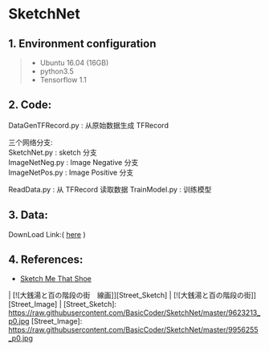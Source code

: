 # SketchNet
## 1. Environment configuration
   > - Ubuntu 16.04 (16GB)
   > - python3.5
   > - Tensorflow 1.1

## 2. Code:
DataGenTFRecord.py : 从原始数据生成 TFRecord
	
三个网络分支:<br/>
SketchNet.py : sketch 分支<br/>
ImageNetNeg.py : Image Negative 分支<br/>
ImageNetPos.py : Image Positive 分支<br/>
	
ReadData.py : 从 TFRecord 读取数据
TrainModel.py : 训练模型

## 3. Data:
DownLoad Link:( [here](http://www.eecs.qmul.ac.uk/~qian/Qian's%20Materials/sbir_cvpr2016.tar) )

## 4. References:
- [Sketch Me That Shoe](http://www.eecs.qmul.ac.uk/~qian/Project_cvpr16.html)<br/>

| [![大銭湯と百の階段の街　線画]][Street_Sketch] | [![大銭湯と百の階段の街]][Street_Image] | 
[Street_Sketch]: https://raw.githubusercontent.com/BasicCoder/SketchNet/master/9623213_p0.jpg
[Street_Image]: https://raw.githubusercontent.com/BasicCoder/SketchNet/master/9956255_p0.jpg